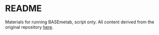 # README

Materials for running BASEmetab, script only.  All content derived from the original repository [here](https://github.com/dgiling/BASEmetab).
